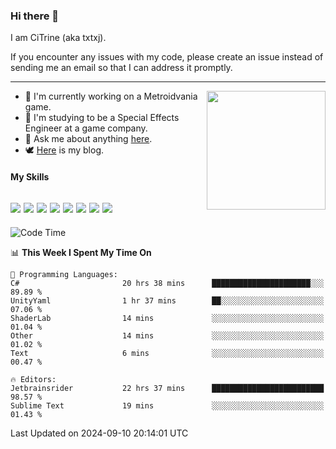 ### Hi there 👋

I am CiTrine (aka txtxj).

If you encounter any issues with my code, please create an issue instead of sending me an email so that I can address it promptly.

---

<img align="right" height="190" src="http://github-profile-summary-cards.vercel.app/api/cards/stats?username=txtxj&theme=vue">

- 🌱 I'm currently working on a Metroidvania game.
- 📖 I'm studying to be a Special Effects Engineer at a game company.
- 💬 Ask me about anything [here](https://github.com/txtxj/txtxj/issues).
- 🕊️ [Here](https://txtxj.top) is my blog.

#### My Skills

![](https://img.shields.io/badge/Unity-000000?logo=unity&logoColor=fff)
![](https://img.shields.io/badge/C%23-239120?logo=csharp&logoColor=fff)
![](https://img.shields.io/badge/Python-3e74a2?logo=python&logoColor=fff)
![](https://img.shields.io/badge/C++-65318e?logo=cplusplus&logoColor=fff)
![](https://img.shields.io/badge/C-5654a2?logo=c&logoColor=fff)
![](https://img.shields.io/badge/Vue-4FC08D?logo=vuedotjs&logoColor=fff)
![](https://img.shields.io/badge/Blender-f5792a?logo=blender&logoColor=fff)
![](https://img.shields.io/badge/MS%20SQL-cc2927?logo=microsoftsqlserver&logoColor=fff)
---

<!--START_SECTION:waka-->
![Code Time](http://img.shields.io/badge/Code%20Time-1%2C991%20hrs%207%20mins-blue)

📊 **This Week I Spent My Time On** 

```text
💬 Programming Languages: 
C#                       20 hrs 38 mins      ██████████████████████░░░   89.89 % 
UnityYaml                1 hr 37 mins        ██░░░░░░░░░░░░░░░░░░░░░░░   07.06 % 
ShaderLab                14 mins             ░░░░░░░░░░░░░░░░░░░░░░░░░   01.04 % 
Other                    14 mins             ░░░░░░░░░░░░░░░░░░░░░░░░░   01.02 % 
Text                     6 mins              ░░░░░░░░░░░░░░░░░░░░░░░░░   00.47 % 

🔥 Editors: 
Jetbrainsrider           22 hrs 37 mins      █████████████████████████   98.57 % 
Sublime Text             19 mins             ░░░░░░░░░░░░░░░░░░░░░░░░░   01.43 % 
```


 Last Updated on 2024-09-10 20:14:01 UTC
<!--END_SECTION:waka-->
